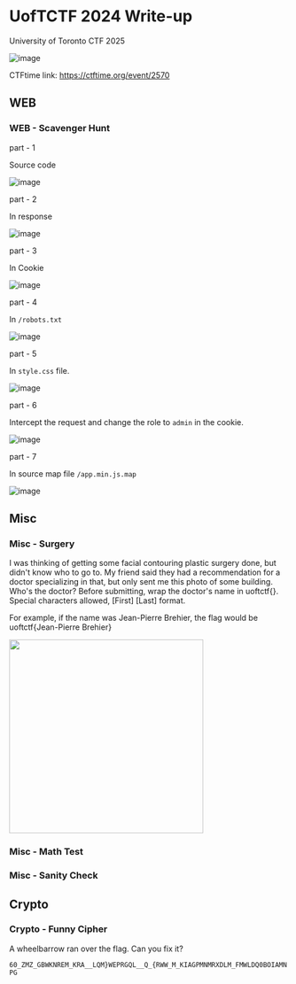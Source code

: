 # UofTCTF 2024 Write-up

University of Toronto CTF 2025

![image](https://ctftime.org/media/cache/f6/f5/f6f5774c9a69febce07a4b68601758a6.png)

CTFtime link: https://ctftime.org/event/2570

## WEB 

### WEB - Scavenger Hunt

part - 1

Source code

![image](https://github.com/user-attachments/assets/04dda408-b54b-42bb-8a86-21205bbaf5a9)

part - 2 

In response 

![image](https://github.com/user-attachments/assets/3d631887-23a7-4633-9ee5-bb60fabe150a)

part - 3

In Cookie 

![image](https://github.com/user-attachments/assets/4fd2dff8-e0e3-427d-9894-225eb9cf9546)

part - 4

In `/robots.txt`

![image](https://github.com/user-attachments/assets/19134bc7-f76d-42da-8c26-404efbbddea6)

part - 5 

In `style.css` file.

![image](https://github.com/user-attachments/assets/5cff560b-4b1e-42a9-b7fb-2e14c8088747)

part - 6

Intercept the request and change the role to `admin` in the cookie.

![image](https://github.com/user-attachments/assets/e52625e8-7a82-4a75-9227-340e20644d77)

part - 7

In source map file `/app.min.js.map`

![image](https://github.com/user-attachments/assets/58452e91-e018-4697-a19d-c716f95e1c17)

## Misc

### Misc - Surgery

I was thinking of getting some facial contouring plastic surgery done, but didn't know who to go to. My friend said they had a recommendation for a doctor specializing in that, but only sent me this photo of some building. Who's the doctor? Before submitting, wrap the doctor's name in uoftctf{}. Special characters allowed, [First] [Last] format.

For example, if the name was Jean-Pierre Brehier, the flag would be uoftctf{Jean-Pierre Brehier}

<img src="https://github.com/user-attachments/assets/6fdd0ce0-632d-4995-92dc-82b8a35d425f" width="350" height="350"> 

### Misc - Math Test

### Misc - Sanity Check

## Crypto

### Crypto - Funny Cipher

A wheelbarrow ran over the flag. Can you fix it?

`60_ZMZ_GBWKNREM_KRA__LQM}WEPRGQL__Q_{RWW_M_KIAGPMNMRXDLM_FMWLDQ0BOIAMNPG`
